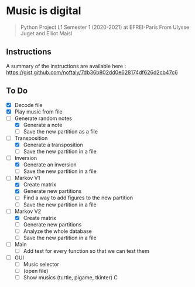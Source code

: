 # Music is digital

> Python Project L1 Semester 1 (2020-2021) at EFREI-Paris
> From Ulysse Juget and Elliot Maisl

## Instructions

A summary of the instructions are available here : https://gist.github.com/noftaly/7db36b802dd0e628174df626d2cb47c6

## To Do

- [x] Decode file
- [x] Play music from file
- [ ] Generate random notes
  - [x] Generate a note
  - [ ] Save the new partition as a file
- [ ] Transposition
  - [x] Generate a transposition
  - [ ] Save the new partition in a file
- [ ] Inversion
  - [x] Generate an inversion
  - [ ] Save the new partition in a file
- [ ] Markov V1
  - [x] Create matrix
  - [x] Generate new partitions
  - [ ] Find a way to add figures to the new partition
  - [ ] Save the new partition in a file
- [ ] Markov V2
  - [x] Create matrix
  - [ ] Generate new partitions
  - [ ] Analyze the whole database
  - [ ] Save the new partition in a file

- [ ] Main
  - [ ] Add test for every function so that we can test them

- [ ] GUI
  - [ ] Music selector
  - [ ] (open file)
  - [ ] Show musics (turtle, pigame, tkinter)
C
